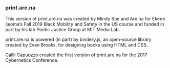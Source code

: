 ### print.are.na

This version of print.are.na was created by Mindy Sue and Are.na for Ekene Ijeoma’s Fall 2019 Black Mobility and Safety in the US course and funded in part by his lab Poetic Justice Group at MIT Media Lab.

print.are.na is powered (in part) by bindery.js, an open-source library created by Evan Brooks, for designing books using HTML and CSS.

Callil Capuozzo created the first version of print.are.na for the 2017 Cybernetics Conference.
